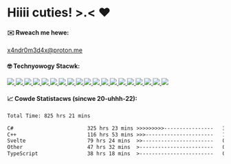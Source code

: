 # **Hiiii cuties! >.< ❤️**

#### ✉️ Rweach me hewe:
x4ndr0m3d4x@proton.me

#### 🤓 Technyowogy Stacwk:
<p>
  <a href="https://www.wikiwand.com/en/C_(programming_language)" target="_blank">
    <img src="https://img.shields.io/badge/C-00599C?style=for-the-badge&logo=c&logoColor=white" />
  </a>
  <a href="https://www.wikiwand.com/en/C%2B%2B" target="_blank">
    <img src="https://img.shields.io/badge/C%2B%2B-00599C?style=for-the-badge&logo=c%2B%2B&logoColor=white" />
  </a>
  <a href="https://www.wikiwand.com/en/C_Sharp_(programming_language)" target="_blank">
    <img src="https://img.shields.io/badge/C%23-239120?style=for-the-badge&logo=csharp&logoColor=white" />
  </a>
  <a href="https://dotnet.microsoft.com/en-us/" target="_blank">
    <img src="https://img.shields.io/badge/.NET-512BD4?style=for-the-badge&logo=dotnet&logoColor=white" />
  </a>
  <a href="https://www.wikiwand.com/en/HTML" target="_blank">
    <img src="https://img.shields.io/badge/HTML5-E34F26?style=for-the-badge&logo=html5&logoColor=white" />
  </a>
  <a href="https://www.wikiwand.com/en/CSS" target="_blank">
    <img src="https://img.shields.io/badge/CSS3-1572B6?style=for-the-badge&logo=css3&logoColor=white" />
  </a>
  <a href="https://tailwindcss.com/" target="_blank">
    <img src="https://img.shields.io/badge/Tailwind_CSS-38B2AC?style=for-the-badge&logo=tailwind-css&logoColor=white" />
  </a>
  <a href="https://www.wikiwand.com/en/JavaScript" target="_blank">
    <img src="https://img.shields.io/badge/JavaScript-323330?style=for-the-badge&logo=javascript&logoColor=F7DF1E" />
  </a>
  <a href="https://www.typescriptlang.org/" target="_blank">
    <img src="https://img.shields.io/badge/TypeScript-007ACC?style=for-the-badge&logo=typescript&logoColor=white" />
  </a>
  <a href="https://svelte.dev/" target="_blank">
    <img src="https://img.shields.io/badge/Svelte-4A4A55?style=for-the-badge&logo=svelte&logoColor=FF3E00" />
  </a>
  <a href="https://kit.svelte.dev/" target="_blank">
    <img src="https://img.shields.io/badge/SvelteKit-FF3E00?style=for-the-badge&logo=Svelte&logoColor=white" />
  </a>
  <a href="https://www.python.org/" target="_blank">
    <img src="https://img.shields.io/badge/Python-FFD43B?style=for-the-badge&logo=python&logoColor=blue" />
  </a>
  <a href="https://www.postgresql.org/" target="_blank">
    <img src="https://img.shields.io/badge/PostgreSQL-316192?style=for-the-badge&logo=postgresql&logoColor=white" />
  </a>
  <a href="https://www.wikiwand.com/en/Microsoft_SQL_Server" target="_blank">
    <img src="https://img.shields.io/badge/Microsoft%20SQL%20Server-CC2927?style=for-the-badge&logo=microsoft%20sql%20server&logoColor=white" />
  </a>
  <a href="https://www.git-scm.com/" target="_blank">
    <img src="https://img.shields.io/badge/GIT-E44C30?style=for-the-badge&logo=git&logoColor=white" />
  </a>
  <a href="https://www.latex-project.org/" target="_blank">
    <img src="https://img.shields.io/badge/LaTeX-47A141?style=for-the-badge&logo=LaTeX&logoColor=white" />
  </a>
  <a href="https://neovim.io/" target="_blank">
    <img src="https://img.shields.io/badge/NeoVim-%2357A143.svg?&style=for-the-badge&logo=neovim&logoColor=white" />
  </a>
  <a href="https://www.adobe.com/products/premiere.html" target="_blank">
    <img src="https://img.shields.io/badge/Adobe%20Premiere%20Pro-9999FF?style=for-the-badge&logo=Adobe%20Premiere%20Pro&logoColor=white" />
  </a>
  <a href="https://www.figma.com/" target="_blank">
    <img src="https://img.shields.io/badge/Figma-F24E1E?style=for-the-badge&logo=figma&logoColor=white" />
  </a>
</p>

#### 📈 Cowde Statistacws (sincwe 20-uhhh-22):
<!--START_SECTION:waka-->

```txt
Total Time: 825 hrs 21 mins

C#                        325 hrs 23 mins >>>>>>>>>----------------   37.28 %
C++                       116 hrs 53 mins >>>----------------------   13.39 %
Svelte                    79 hrs 24 mins  >>-----------------------   09.10 %
Other                     47 hrs 32 mins  >------------------------   05.45 %
TypeScript                38 hrs 18 mins  >------------------------   04.39 %
```

<!--END_SECTION:waka-->

